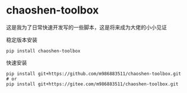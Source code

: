 # chaoshen-toolbox
这是我为了日常快速开发写的一些脚本，这是将来成为大佬的小小见证


稳定版本安装
```commandline
pip install chaoshen-toolbox
```


快速安装
```shell
pip install git+https://github.com/m986883511/chaoshen-toolbox.git
# or
pip install git+https://gitee.com/m986883511/chaoshen-toolbox.git
```